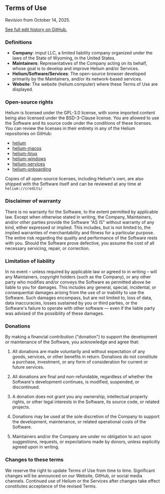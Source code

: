 ## Terms of Use

Revision from October 14, 2025.

[See full edit history on GitHub.](https://github.com/imputnet/helium-legal/commits/main/terms.md)

### Definitions

- **Company**: imput LLC, a limited liability company organized under the laws of the State of
  Wyoming, in the United States.
- **Maintainers**: Representatives of the Company acting on its behalf, whose goal is to develop and
  improve Helium and/or Services.
- **Helium/Software/Services**: The open-source browser developed primarily by the Maintainers,
  and/or its network-based services.
- **Website**: The website (helium.computer) where these Terms of Use are displayed.

### Open-source rights

Helium is licensed under the GPL-3.0 license, with some imported content being also licensed under
the BSD-3-Clause license. You are allowed to use the Software and its source code under the
conditions of these licenses. You can review the licenses in their entirety in any of the Helium
repositories on GitHub:

- [helium](https://github.com/imputnet/helium)
- [helium-macos](https://github.com/imputnet/helium-macos)
- [helium-linux](https://github.com/imputnet/helium-linux)
- [helium-windows](https://github.com/imputnet/helium-windows)
- [helium-services](https://github.com/imputnet/helium-services)
- [helium-onboarding](https://github.com/imputnet/helium-onboarding)

Copies of all open-source licenses, including Helium's own, are also shipped with the Software
itself and can be reviewed at any time at `helium://credits/`

### Disclaimer of warranty

There is no warranty for the Software, to the extent permitted by applicable law. Except when
otherwise stated in writing, the Company, Maintainers, and/or other parties provide the Software "AS
IS" without warranty of any kind, either expressed or implied. This includes, but is not limited to,
the implied warranties of merchantability and fitness for a particular purpose. The entire risk
regarding the quality and performance of the Software rests with you. Should the Software prove
defective, you assume the cost of all necessary servicing, repair, or correction.

### Limitation of liability

In no event – unless required by applicable law or agreed to in writing – will any Maintainers,
copyright holders (such as the Company), or any other party who modifies and/or conveys the Software
as permitted above be liable to you for damages. This includes any general, special, incidental, or
consequential damages arising from the use of or inability to use the Software. Such damages
encompass, but are not limited to, loss of data, data inaccuracies, losses sustained by you or third
parties, or the Software's failure to operate with other software — even if the liable party was
advised of the possibility of these damages.

### Donations

By making a financial contribution ("donation") to support the development or maintenance of the
Software, you acknowledge and agree that:

1. All donations are made voluntarily and without expectation of any goods, services, or other
   benefits in return. Donations do not constitute a purchase, investment, or any form of
   consideration for current or future services.

2. All donations are final and non-refundable, regardless of whether the Software's development
   continues, is modified, suspended, or discontinued.

3. A donation does not grant you any ownership, intellectual property rights, or other legal
   interests in the Software, its source code, or related projects.

4. Donations may be used at the sole discretion of the Company to support the development,
   maintenance, or related operational costs of the Software.

5. Maintainers and/or the Company are under no obligation to act upon suggestions, requests, or
   expectations made by donors, unless explicitly agreed upon in writing.

### Changes to these terms

We reserve the right to update Terms of Use from time to time. Significant changes will be announced
on our Website, GitHub, or social media channels. Continued use of Helium or the Services after
changes take effect constitutes acceptance of the revised Terms.
